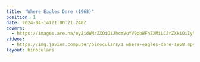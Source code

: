 ```yaml
---
title: "Where Eagles Dare (1968)"
position: 1
date: 2024-04-14T21:00:21.240Z
covers:
  - https://images.are.na/eyJidWNrZXQiOiJhcmVuYV9pbWFnZXMiLCJrZXkiOiIyNzU1NjA3OS9vcmlnaW5hbF9kZWY1YzJkNzYzNGYyMmU1MjAyNDA0MTQtMi1oNDgydG8ucG5nIiwiZWRpdHMiOnsicmVzaXplIjp7IndpZHRoIjoxODAwLCJoZWlnaHQiOjE4MDAsImZpdCI6Imluc2lkZSIsIndpdGhvdXRFbmxhcmdlbWVudCI6dHJ1ZX0sIndlYnAiOnsicXVhbGl0eSI6NjV9LCJqcGVnIjp7InF1YWxpdHkiOjY1fSwicm90YXRlIjpudWxsfX0=?bc=0
videos:
  - https://img.javier.computer/binoculars/1_where-eagles-dare-1968.mp4
layout: binoculars
---
```


